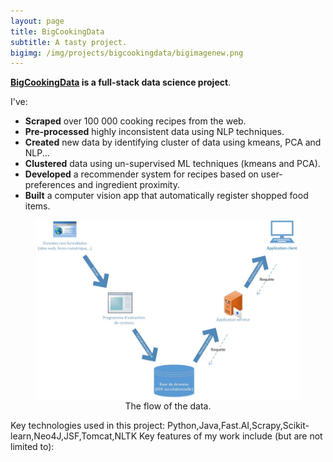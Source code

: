 ```yaml
---
layout: page
title: BigCookingData
subtitle: A tasty project.
bigimg: /img/projects/bigcookingdata/bigimagenew.png
---
```


**[BigCookingData](https://github.com/johan-gras/Indoor-Tracking) is a full-stack data science project**.

I've:
- **Scraped** over 100 000 cooking recipes from the web.
- **Pre-processed** highly inconsistent data using NLP techniques.
- **Created** new data by identifying cluster of data using kmeans, PCA and NLP...
- **Clustered** data using un-supervised ML techniques (kmeans and PCA).
- **Developed** a recommender system for recipes based on user-preferences and ingredient proximity.
- **Built** a computer vision app that automatically register shopped food items.

<div style="text-align: center;">
	<figure>
	  <img src="/img/projects/bigcookingdata/dataflow.png" alt="The flow of the data."/>
	  <figcaption>The flow of the data.</figcaption>
	</figure>
</div>

Key technologies used in this project: Python,Java,Fast.AI,Scrapy,Scikit-learn,Neo4J,JSF,Tomcat,NLTK
Key features of my work include (but are not limited to):